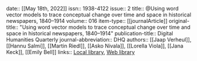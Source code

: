 date:: [[May 18th, 2022]]
issn:: 1938-4122
issue:: 2
title:: @Using word vector models to trace conceptual change over time and space in historical newspapers, 1840–1914
volume:: 016
item-type:: [[journalArticle]]
original-title:: "Using word vector models to trace conceptual change over time and space in historical newspapers, 1840–1914"
publication-title:: Digital Humanities Quarterly
journal-abbreviation:: DHQ
authors:: [[Jaap Verheul]], [[Hannu Salmi]], [[Martin Riedl]], [[Asko Nivala]], [[Lorella Viola]], [[Jana Keck]], [[Emily Bell]]
links:: [Local library](zotero://select/groups/2386895/items/832IR636), [Web library](https://www.zotero.org/groups/2386895/items/832IR636)
